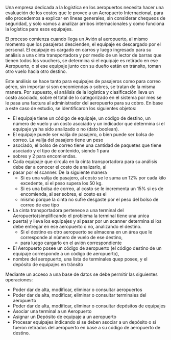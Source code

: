 Una empresa dedicada a la logística en los aeropuertos necesita hacer una evaluación de los costos que le provee a un Aeropuerto 
Internacional, para ello procedemos a explicar en líneas generales, sin considerar chequeos de seguridad, y solo vamos a analizar 
arribos internacionales y como funciona la logística para esos equipajes.

El proceso comienza cuando llega un Avión al aeropuerto, al mismo momento que los pasajeros descienden, el equipaje es descargado por el personal.
El equipaje es cargado en carros y luego ingresado para su análisis a una cinta transportadora y por medio de un lector de barras que tienen todos
los vouchers, se determina si el equipaje es retirado en ese Aeropuerto, o si ese equipaje junto con su dueño están en tránsito, toman otro vuelo
hacia otro destino.

Este análisis se hace tanto para equipajes de pasajeros como para correo aéreo, sin importar si son encomiendas o sobres, 
se tratan de la misma manera. Por supuesto, el análisis de la logística y clasificación lleva un costo asociado, sobre el 
total de lo categorizado en el sistema por mes se le pasa una factura al administrador del aeropuerto para su cobro. 
En base a este caso de estudio, se identificaron los siguientes objetos:
- El equipaje tiene un código de equipaje, un código de destino, un número de vuelo y un costo asociado y un indicador 
    que determina si el equipaje ya ha sido analizado o no (dato boolean).
- El equipaje puede ser valija de pasajero, o bien puede ser bolsa de correo. La valija del pasajero tiene un peso 
- asociado, el bolso de correo tiene una cantidad de paquetes que tiene asociado y el tipo de contenido, siendo 1 para 
- sobres y 2 para encomiendas.
- Cada equipaje que circula en la cinta transportadora para su análisis debe dar a conocer el costo de analizarlo, al 
- pasar por el scanner. De la siguiente manera
   - Si es una valija de pasajero, al costo se le suma un 12% por cada kilo excedente, si el peso supera los 50 kg.
   - Si es una bolsa de correo, al costo se le incrementa un 15% si es de encomienda, al ser sobres, el costo es el 
   - mismo porque la cinta no sufre desgaste por el peso del bolso de correo de ese tipo
- La cinta transportadora pertenece a una terminal del Aeropuerto(simplificando el problema la terminal tiene una unica 
- puerta) y lleva los equipajes y al pasar por un scanner determina si los debe entregar en ese aeropuerto o no, analizando el destino.
  - Si el destino es otro aeropuerto se almacena en un área que le corresponde al número de vuelo de ese destino, 
  - para luego cargarlo en el avión correspondiente
- El Aeropuerto posee un código de aeropuerto (el código destino de un equipaje corresponde a un código de aeropuerto),
- nombre del aeropuerto, una lista de terminales quep posee, y el depósito de equipajes en tránsito
  
Mediante un acceso a una base de datos se debe permitir las siguientes operaciones:

- Poder dar de alta, modificar, eliminar o consultar aeropuertos
- Poder dar de alta, modificar, eliminar o consultar terminales del aeropuerto
- Poder dar de alta, modificar, eliminar o consultar depósitos de equipajes
- Asociar una terminal a un Aeropuerto
- Asignar un Depósito de equipaje a un aeropuerto
- Procesar equipajes indicando si se deben asociar a un depósito o si fueron retirados del aeropuerto en base a su código de aeropuerto de destino.



